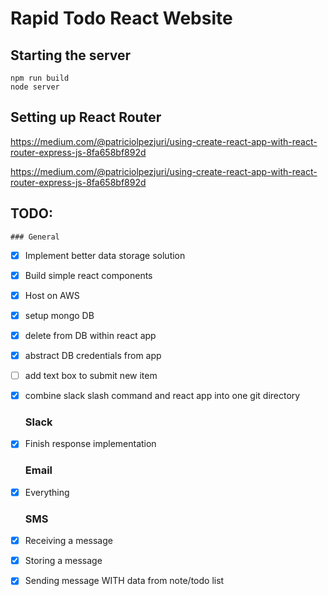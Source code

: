 # Rapid Todo React Website

## Starting the server
```
npm run build
node server
```

## Setting up React Router
https://medium.com/@patriciolpezjuri/using-create-react-app-with-react-router-express-js-8fa658bf892d

https://medium.com/@patriciolpezjuri/using-create-react-app-with-react-router-express-js-8fa658bf892d


## TODO:

	### General
- [x] Implement better data storage solution
- [x] Build simple react components
- [x] Host on AWS
- [x] setup mongo DB
- [x] delete from DB within react app
- [x] abstract DB credentials from app
- [ ] add text box to submit new item
- [x] combine slack slash command and react app into one git directory


	### Slack
- [x] Finish response implementation
	### Email
- [x] Everything
	### SMS
- [x] Receiving a message
- [x] Storing a message
- [x] Sending message WITH data from note/todo list
